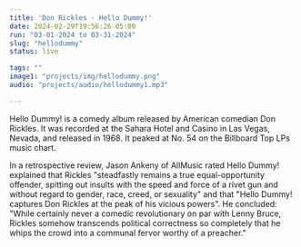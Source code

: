 ```yaml
---
title: 'Don Rickles - Hello Dummy!'
date: 2024-02-29T19:56:26-05:00
run: "03-01-2024 to 03-31-2024"
slug: "hellodummy"
status: live

tags: ""
image1: "projects/img/hellodummy.png"
audio: "projects/audio/hellodummy1.mp3"

---
```


Hello Dummy! is a comedy album released by American comedian Don Rickles. It was recorded at the Sahara Hotel and Casino in Las Vegas, Nevada, and released in 1968. It peaked at No. 54 on the Billboard Top LPs music chart.

In a retrospective review, Jason Ankeny of AllMusic rated Hello Dummy! explained that Rickles "steadfastly remains a true equal-opportunity offender, spitting out insults with the speed and force of a rivet gun and without regard to gender, race, creed, or sexuality" and that "Hello Dummy! captures Don Rickles at the peak of his vicious powers". He concluded: "While certainly never a comedic revolutionary on par with Lenny Bruce, Rickles somehow transcends political correctness so completely that he whips the crowd into a communal fervor worthy of a preacher."